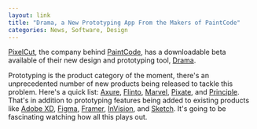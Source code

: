 ```yaml
---
layout: link
title: "Drama, a New Prototyping App From the Makers of PaintCode"
categories: News, Software, Design
---
```


[PixelCut](https://www.pixelcut.com/), the company behind [PaintCode](https://www.paintcodeapp.com/), has a downloadable beta available of their new design and prototyping tool, [Drama](https://www.drama.app/beta).

Prototyping is the product category of the moment, there's an unprecedented number of new products being released to tackle this problem. Here's a quick list: [Axure](https://www.axure.com/a/app-prototyping-tool), [Flinto](https://www.flinto.com/), [Marvel](https://marvelapp.com/), [Pixate](https://www.pixate.com/), and [Principle](https://www.principleformac.com/). That's in addition to prototyping features being added to existing products like [Adobe XD](https://www.adobe.com/products/xd.html), [Figma](https://www.figma.com/), [Framer](https://www.framer.com/), [InVision](https://www.invisionapp.com/), and [Sketch](https://www.sketch.com/). It's going to be fascinating watching how all this plays out.

